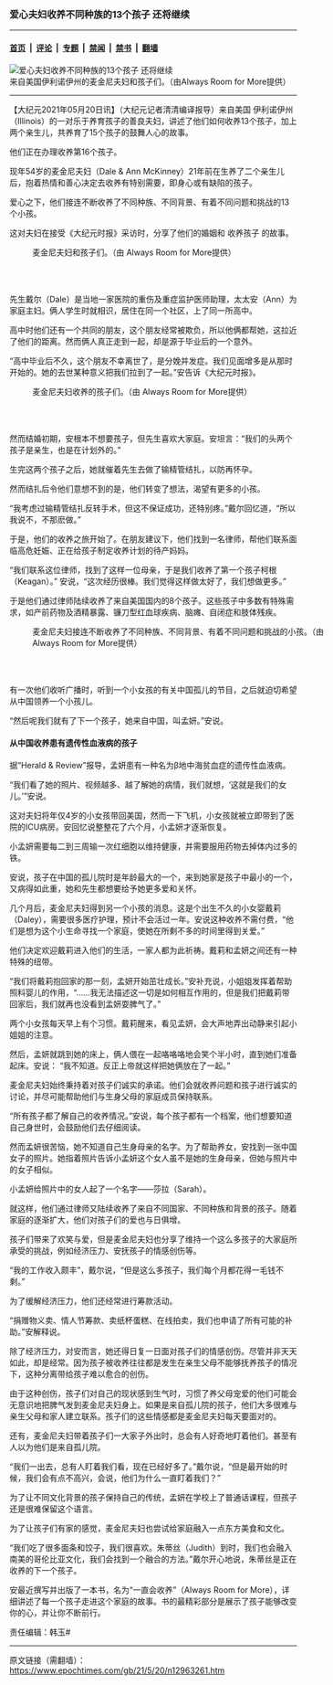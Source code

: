 ### 爱心夫妇收养不同种族的13个孩子 还将继续

---

#### [首页](../../../..?n12963261) &nbsp;|&nbsp; [评论](../../../../../epoch-comment?n12963261) &nbsp;|&nbsp; [专题](../../../../../epoch-special?n12963261) &nbsp;|&nbsp; [禁闻](../../../../../epoch-news?n12963261) &nbsp;|&nbsp; [禁书](../../../../../books?n12963261) &nbsp;|&nbsp; [翻墙](https://github.com/gfw-breaker/nogfw/blob/master/README.md?n12963261)


<div><img alt="爱心夫妇收养不同种族的13个孩子 还将继续" class="attachment-djy_600_400 size-djy_600_400 wp-post-image" src="https://i.epochtimes.com/assets/uploads/2021/05/id12963280-ET-Ann-McKinney-adopt-4515-web7-1-700x420-600x400.jpg"/>
<div class="caption">
 来自美国伊利诺伊州的麦金尼夫妇和孩子们。（由Always Room for More提供）
</div></div><hr/><div class="post_content" id="artbody" itemprop="articleBody">
 <!-- article content begin -->
 <p>
  【大纪元2021年05月20日讯】（大纪元记者清清编译报导）来自美国
  <ok href="https://www.epochtimes.com/gb/tag/%E4%BC%8A%E5%88%A9%E8%AF%BA%E4%BC%8A%E5%B7%9E.html">
   伊利诺伊州
  </ok>
  （Illinois）的一对乐于养育孩子的善良夫妇，讲述了他们如何收养13个孩子，加上两个亲生儿，共养育了15个孩子的鼓舞人心的故事。
 </p>
 <p>
  他们正在办理收养第16个孩子。
 </p>
 <p>
  现年54岁的麦金尼夫妇（Dale &amp; Ann McKinney）21年前在生养了二个亲生儿后，抱着热情和善心决定去收养有特别需要，即身心或有缺陷的孩子。
 </p>
 <p>
  爱心之下，他们接连不断收养了不同种族、不同背景、有着不同问题和挑战的13个小孩。
 </p>
 <p>
  这对夫妇在接受《大纪元时报》采访时，分享了他们的婚姻和
  <ok href="https://www.epochtimes.com/gb/tag/%E6%94%B6%E5%85%BB%E5%AD%A9%E5%AD%90.html">
   收养孩子
  </ok>
  的故事。
 </p>
 <figure aria-describedby="caption-attachment-12963289" class="wp-caption aligncenter" id="attachment_12963289" style="width: 603px">
  <ok href=" https://i.epochtimes.com/assets/uploads/2021/05/id12963289-ET-Ann-McKinney-adopt-15-children-1-450x371.jpeg" rel="noreferrer noopener" target="_blank">
   <img alt="" class="wp-image-12963289" src="https://i.epochtimes.com/assets/uploads/2021/05/id12963289-ET-Ann-McKinney-adopt-15-children-1-450x371.jpeg"/>
  </ok>
  <br/><figcaption class="wp-caption-text" id="caption-attachment-12963289">
   麦金尼夫妇和孩子们。（由 Always Room for More提供）
  </figcaption><br/>
 </figure><br/>
 <p>
  先生戴尔（Dale）是当地一家医院的重伤及重症监护医师助理，太太安（Ann）为家庭主妇。俩人学生时就相识，居住在同一个社区，上了同一所高中。
 </p>
 <p>
  高中时他们还有一个共同的朋友，这个朋友经常被欺负，所以他俩都帮她，这拉近了他们的距离。然而俩人真正走到一起，却是源于毕业后的一个意外。
 </p>
 <p>
  “高中毕业后不久，这个朋友不幸离世了，是分娩并发症。我们见面增多是从那时开始的。她的去世某种意义把我们拉到了一起。”安告诉《大纪元时报》。
 </p>
 <figure aria-describedby="caption-attachment-12963293" class="wp-caption aligncenter" id="attachment_12963293" style="width: 537px">
  <ok href=" https://i.epochtimes.com/assets/uploads/2021/05/id12963293-ET-Ann-McKinney-adopt-15-children-3-e1619746039257-450x418.jpeg" rel="noreferrer noopener" target="_blank">
   <img alt="" class="wp-image-12963293" src="https://i.epochtimes.com/assets/uploads/2021/05/id12963293-ET-Ann-McKinney-adopt-15-children-3-e1619746039257-450x418.jpeg"/>
  </ok>
  <br/><figcaption class="wp-caption-text" id="caption-attachment-12963293">
   麦金尼夫妇收养的孩子们。（由 Always Room for More提供）
  </figcaption><br/>
 </figure><br/>
 <p>
  然而结婚初期，安根本不想要孩子，但先生喜欢大家庭。安坦言：“我们的头两个孩子是亲生，也是在计划外的。”
 </p>
 <p>
  生完这两个孩子之后，她就催着先生去做了输精管结扎，以防再怀孕。
 </p>
 <p>
  然而结扎后令他们意想不到的是，他们转变了想法，渴望有更多的小孩。
 </p>
 <p>
  “我考虑过输精管结扎反转手术，但这不保证成功，还特别疼。”戴尔回忆道，“所以我说不，不那麽做。”
 </p>
 <p>
  于是，他们的收养之旅开始了。在朋友建议下，他们找到一名律师，帮他们联系面临高危妊娠、正在给孩子制定收养计划的待产妈妈。
 </p>
 <p>
  “我们联系这位律师，找到了这样一位母亲，于是我们收养了第一个孩子柯根（Keagan）。” 安说，“这次经历很棒。我们觉得这样做太好了，我们想做更多。”
 </p>
 <p>
  于是他们通过律师陆续收养了来自美国国内的8个孩子。这些孩子中多数有特殊需求，如产前药物及酒精暴露、镰刀型红血球疾病、脑瘫、自闭症和肢体残疾。
 </p>
 <figure aria-describedby="caption-attachment-12963294" class="wp-caption aligncenter" id="attachment_12963294" style="width: 533px">
  <ok href=" https://i.epochtimes.com/assets/uploads/2021/05/id12963294-ET-Ann-McKinney-adopt-15-children-4-450x345.jpeg" rel="noreferrer noopener" target="_blank">
   <img alt="" class="wp-image-12963294" src="https://i.epochtimes.com/assets/uploads/2021/05/id12963294-ET-Ann-McKinney-adopt-15-children-4-450x345.jpeg"/>
  </ok>
  <br/><figcaption class="wp-caption-text" id="caption-attachment-12963294">
   麦金尼夫妇接连不断收养了不同种族、不同背景、有着不同问题和挑战的小孩。（由 Always Room for More提供）
  </figcaption><br/>
 </figure><br/>
 <p>
  有一次他们收听广播时，听到一个小女孩的有关中国孤儿的节目，之后就迫切希望从中国领养一个小孩儿。
 </p>
 <p>
  “然后呢我们就有了下一个孩子，她来自中国，叫孟妍。”安说。
 </p>
 <h4>
  从中国收养患有遗传性血液病的孩子
 </h4>
 <p>
  据“Herald &amp; Review”报导，孟妍患有一种名为β地中海贫血症的遗传性血液病。
 </p>
 <p>
  “我们看了她的照片、视频越多、越了解她的病情，我们就想，‘这就是我们的女儿。’”安说。
 </p>
 <p>
  这对夫妇将年仅4岁的小女孩带回美国，然而一下飞机，小女孩就被立即带到了医院的ICU病房。安回忆说整整花了六个月，小孟妍才逐渐恢复。
 </p>
 <p>
  小孟妍需要每二到三周输一次红细胞以维持健康，并需要服用药物去掉体内过多的铁。
 </p>
 <p>
  安说，孩子在中国的孤儿院时是年龄最大的一个，来到她家是孩子中最小的一个，又病得如此重，她和先生都想要给予她更多爱和关怀。
 </p>
 <p>
  几个月后，麦金尼夫妇得到另一个小孩的消息。这是个出生不久的小女婴戴莉（Daley），需要很多医疗护理，预计不会活过一年。安说这种收养不需付费，“他们是想为这个小生命寻找一个家庭，使她在所剩不多的时间里得到关爱。”
 </p>
 <p>
  他们决定欢迎戴莉进入他们的生活，一家人都为此祈祷。戴莉和孟妍之间还有一种特殊的纽带。
 </p>
 <p>
  “我们将戴莉抱回家的那一刻，孟妍开始茁壮成长。”安补充说，小姐姐发挥着帮助照料婴儿的作用，“……我无法描述这一切是如何相互作用的，但是我们把戴莉带回家后，我们就再也没看到孟妍耍脾气了。”
 </p>
 <p>
  两个小女孩每天早上有个习惯。戴莉醒来，看见孟妍，会大声地弄出动静来引起小姐姐的注意。
 </p>
 <p>
  然后，孟妍就跳到她的床上，俩人偎在一起咯咯咯地会笑个半小时，直到她们准备起床。安说： “我不知道。反正上帝就这样把她俩放在了一起。”
 </p>
 <p>
  麦金尼夫妇始终秉持着对孩子们诚实的承诺。他们会就收养问题和孩子进行诚实的讨论，并尽可能帮助他们与生身父母的家庭成员保持联系。
 </p>
 <p>
  “所有孩子都了解自己的收养情况。”安说，每个孩子都有一个档案，他们想要知道自己身世时，会鼓励他们去仔细阅读。
 </p>
 <p>
  然而孟妍很苦恼，她不知道自己生身母亲的名字。为了帮助养女，安找到一张中国女子的照片。她指着照片告诉小孟妍这个女人虽不是她的生身母亲，但她与照片中的女子相似。
 </p>
 <p>
  小孟妍给照片中的女人起了一个名字——莎拉（Sarah）。
 </p>
 <p>
  就这样，他们通过律师又陆续收养了来自不同国家、不同种族和背景的孩子。随着家庭的逐渐扩大，他们对孩子们的爱也与日俱增。
 </p>
 <p>
  孩子们带来了欢笑与爱，但是麦金尼夫妇也分享了维持一个这么多孩子的大家庭所承受的挑战，例如经济压力、安抚孩子的情感创伤等。
 </p>
 <p>
  “我的工作收入颇丰”，戴尔说，“但是这么多孩子，我们每个月都花得一毛钱不剩。”
 </p>
 <p>
  为了缓解经济压力，他们还经常进行筹款活动。
 </p>
 <p>
  “捐赠物义卖、情人节筹款、卖纸杯蛋糕、在线拍卖，我们也申请了所有可能的补助。”安解释说。
 </p>
 <p>
  除了经济压力，对安而言，她还得日复一日面对孩子们的情感创伤。尽管并非天天如此，却是经常。因为孩子被收养往往都是发生在亲生父母不能够抚养孩子的情况下，这种分离带给孩子难以愈合的创伤。
 </p>
 <p>
  由于这种创伤，孩子们对自己的现状感到生气时，习惯了养父母宠爱的他们可能会无意识地把脾气发到麦金尼夫妇身上。如果是来自孤儿院的孩子，他们大多很难与亲生父母和家人建立联系。孩子们的这些情感都是麦金尼夫妇每天要面对的。
 </p>
 <p>
  还有，麦金尼夫妇带着孩子们一大家子外出时，总会有人好奇地盯着他们。甚至有人以为他们是来自孤儿院。
 </p>
 <p>
  “我们一出去，总有人盯着我们看，现在已经好多了。”戴尔说，“但是最开始的时候，我们会有点不高兴，会说，他们为什么一直盯着我们？”
 </p>
 <p>
  为了让不同文化背景的孩子保持自己的传统，孟妍在学校上了普通话课程，但孩子还是很难保留这个语言。
 </p>
 <p>
  为了让孩子们有家的感觉，麦金尼夫妇也尝试给家庭融入一点东方美食和文化。
 </p>
 <p>
  “我们吃了很多面条和饺子，我们很喜欢。朱蒂丝（Judith）到时，我们也会融入南美的哥伦比亚文化，我们会找到一个融合的方法。”戴尔开心地说，朱蒂丝是正在收养的下一个孩子。
 </p>
 <p>
  安最近撰写并出版了一本书，名为“一直会收养”（Always Room for More），详细讲述了每一个孩子走进这个家庭的故事。书的最精彩部分是展示了孩子能够改变你的心，并让你不断前行。
 </p>
 <p>
  责任编辑：韩玉#
 </p>
 <!-- article content end -->
 <div id="below_article_ad">
 </div>
</div>


---

原文链接（需翻墙）：https://www.epochtimes.com/gb/21/5/20/n12963261.htm
